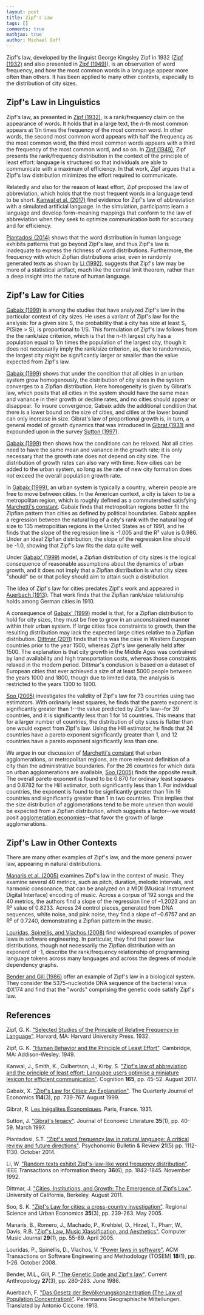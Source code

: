 ```yaml
---
layout: post
title: Zipf's Law
tags: []
comments: true
mathjax: true
author: Michael Goff
---
```

Zipf's law, developed by the linguist George Kingsley Zipf in 1932 ([Zipf (1932)](https://doi.org/10.4159/harvard.9780674434929) and also presented in [Zipf (1949)](https://www.amazon.com/Human-Behavior-Principle-Least-Effort/dp/161427312X)), is an observation of word frequency, and how the most common words in a language appear more often than others. It has been applied to many other contexts, especially to the distribution of city sizes.

## Zipf's Law in Linguistics

Zipf's law, as presented in [Zipf (1932)](https://doi.org/10.4159/harvard.9780674434929), is a rank/frequency claim on the appearance of words. It holds that in a large text, the *n*-th most common appears at 1/n times the frequency of the most common word. In other words, the second most common word appears with half the frequency as the most common word, the third most common words appears with a third the frequency of the most common word, and so on. In [Zipf (1949)](https://www.amazon.com/Human-Behavior-Principle-Least-Effort/dp/161427312X), Zipf presents the rank/frequency distribution in the context of the principle of least effort: language is structured so that individuals are able to communicate with a maximum of efficiency. In that work, Zipf argues that a Zipf's law distribution minimizes the effort required to communicate.

Relatedly and also for the reason of least effort, Zipf proposed the law of abbreviation, which holds that the most frequent words in a language tend to be short. [Kanwal et al. (2017)](https://doi.org/10.1016/j.cognition.2017.05.001) find evidence for Zipf's law of abbreviation with a simulated artificial language. In the simulation, participants learn a language and develop form-meaning mappings that conform to the law of abbreviation when they seek to optimize communication both for accuracy and for efficiency. 

[Piantadosi (2014)](https://doi.org/10.3758/s13423-014-0585-6) shows that the word distribution in human language exhibits patterns that go beyond Zipf's law, and thus Zipf's law is inadequate to express the richness of word distributions. Furthermore, the frequency with which Zipfian distributions arise, even in randomly generated texts as shown by [Li (1992)](https://doi.org/10.1109/18.165464), suggests that Zipf's law may be more of a statistical artifact, much like the central limit theorem, rather than a deep insight into the nature of human language.

## Zipf's Law for Cities

[Gabaix (1999)](https://doi.org/10.1162/003355399556133) is among the studies that have analyzed Zipf's law in the particular context of city sizes. He uses a variant of Zipf's law for the analysis: for a given size S, the probability that a city has size at least S, P(Size > S), is proportional to 1/S. This formulation of Zipf's law follows from the the rank/size criterion, which is that the n-th largest city has a population equal to 1/n times the population of the largest city, though it does not necessarily imply the rank/size criterion, as, due to randomness, the largest city might be significantly larger or smaller than the value expected from Zipf's law.

[Gabaix (1999)](https://doi.org/10.1162/003355399556133) shows that under the condition that all cities in an urban system grow homogenously, the distribution of city sizes in the system converges to a Zipfian distribution. Here homogeneity is given by Gibrat's law, which posits that all cities in the system should have the same mean and variance in their growth or decline rates, and no cities should appear or disappear. To insure convergence, Gabaix adds the additional condition that there is a lower bound on the size of cities, and cities at the lower bound can only increase in size. Gibrat's law of proportional growth is, in turn, a general model of growth dynamics that was introduced in [Gibrat (1931)](https://books.google.com/books/about/Les_in%C3%A9galit%C3%A9s_%C3%A9conomiques.html?id=m9fuoAEACAAJ) and expounded upon in the survey [Sutton (1997)](https://www.jstor.org/stable/2729692).

[Gabaix (1999)](https://doi.org/10.1162/003355399556133) then shows how the conditions can be relaxed. Not all cities need to have the same mean and variance in the growth rate; it is only necessary that the growth rate does not depend on city size. The distribution of growth rates can also vary with time. New cities can be added to the urban system, so long as the rate of new city formation does not exceed the overall population growth rate.

In [Gabaix (1999)](https://doi.org/10.1162/003355399556133), an urban system is typically a country, wherein people are free to move between cities. In the American context, a city is taken to be a metropolitan region, which is roughly defined as a commutershed satisfying [Marchetti's constant](/2025-07-05-marchetti). Gabaix finds that metropolitan regions better fit the Zipfian pattern than cities as defined by political boundaries. Gabaix applies a regression between the natural log of a city's rank with the natural log of size to 135 metropolitian regions in the United States as of 1991, and he finds that the slope of the regression line is -1.005 and the R² value is 0.986. Under an ideal Zipfian distribution, the slope of the regression line should be -1.0, showing that Zipf's law fits the data quite well.

Under [Gabaix' (1999)](https://doi.org/10.1162/003355399556133) model, a Zipfian distribution of city sizes is the logical consequence of reasonable assumptions about the dynamics of urban growth, and it does not imply that a Zipfian distribution is what city sizes "should" be or that policy should aim to attain such a distribution.

The idea of Zipf's law for cities predates Zipf's work and appeared in [Auerbach (1913)](https://www.vwl.uni-mannheim.de/media/Lehrstuehle/vwl/Ciccone/auerbach_1913_translated_with_introduction_March_2021.pdf). That work finds that the Zipfian rank/size relationship holds among German cities in 1910.

A consequence of [Gabaix' (1999)](https://doi.org/10.1162/003355399556133) model is that, for a Zipfian distribution to hold for city sizes, they must be free to grow in an unconstrained manner within their urban system. If large cities face constraints to growth, then the resulting distribution may lack the expected large cities relative to a Zipfian distribution. [Dittmar (2011)](https://citeseerx.ist.psu.edu/document?repid=rep1&type=pdf&doi=77959c93a97064f5a89e212ea1f468c727280172) finds that this was the case in Western European countries prior to the year 1500, whereas Zipf's law generally held after 1500. The explanation is that city growth in the Middle Ages was contrained by land availability and high transportation costs, whereas those constraints relaxed in the modern period. Dittmar's conclusion is based on a dataset of European cities that ever achieved a size of at least 5000 people between the years 1000 and 1800, though due to limited data, the analysis is restricted to the years 1300 to 1800.

[Soo (2005)](https://doi.org/10.1016/j.regsciurbeco.2004.04.004) investigates the validity of Zipf's law for 73 countries using two estimators. With ordinarly least squares, he finds that the pareto exponent is significantly greater than 1--the value predicted by Zipf's law--for 39 countries, and it is significantly less than 1 for 14 countries. This means that for a larger number of countries, the distribution of city sizes is flatter than one would expect from Zipf's law. Using the Hill estimator, he finds that 24 countries have a pareto exponent significantly greater than 1, and 12 countries have a pareto exponent significantly less than one.

We argue in our discussion of [Marchetti's constant](/2025-07-05-marchetti) that urban agglomerations, or metropolitan regions, are more relevant definition of a city than the administrative boundaries. For the 26 countries for which data on urban agglomerations are available, [Soo (2005)](https://doi.org/10.1016/j.regsciurbeco.2004.04.004) finds the opposite result. The overall pareto exponent is found to be 0.870 for ordinary least squares and 0.8782 for the Hill estimator, both significantly less than 1. For individual countries, the exponent is found to be signficantly greater than 1 in 16 countries and significantly greater than 1 in two countries. This implies that the size distribution of agglomerations tend to be more uneven than would be expected from a Zipfian distribution, which suggests a factor--we would posit [agglomeration economies](/2024-12-07-agglomeration-sources)--that favor the growth of large agglomerations.

## Zipf's Law in Other Contexts

There are many other examples of Zipf's law, and the more general power law, appearing in natural distributions.

[Manaris et al. (2005)](https://www.jstor.org/stable/3681877) examines Zipf's law in the context of music. They examine several 40 metrics, such as pitch, duration, melodic intervals, and harmonic consonance, that can be analyzed on a MIDI (Musical Instrument Digital Interface) encoding of music. Across a corpus of 192 songs and the 40 metrics, the authors find a slope of the regression line of –1.2023 and an R² value of 0.8233. Across 24 control pieces, generated from DNA sequences, white noise, and pink noise, they find a slope of –0.6757 and an R² of 0.7240, demonstrating a Zipfian pattern in the music.

[Louridas, Spinellis, and Vlachos (2008)](https://doi.org/10.1145/1391984.1391986) find widespread examples of power laws in software engineering. In particular, they find that power law distributions, though not necessarily the Zipfian distribution with an exponent of -1, describe the rank/frequency relationship of programming language tokens across many languages and across the degrees of module dependency graphs.

[Bender and Gill (1986)](https://www.jstor.org/stable/2742889) offer an example of Zipf's law in a biological system. They consider the 5375-nucleotide DNA sequence of the bacterial virus ΦX174 and find that the "words" comprising the genetic code satisfy Zipf's law.

## References

Zipf, G. K. ["Selected Studies of the Principle of Relative Frequency in Language"](https://doi.org/10.4159/harvard.9780674434929). Harvard, MA: Harvard University Press. 1932.

Zipf, G. K. ["Human Behavior and the Principle of Least Effort"](https://www.amazon.com/Human-Behavior-Principle-Least-Effort/dp/161427312X). Cambridge, MA: Addison-Wesley. 1949.

Kanwal, J., Smith, K., Culbertson, J., Kirby, S. ["Zipf's law of abbreviation and the principle of least effort: Language users optimise a miniature lexicon for efficient communication"](https://doi.org/10.1016/j.cognition.2017.05.001). Cognition **165**, pp. 45-52. August 2017.

Gabaix, X. ["Zipf's Law for Cities: An Explanation"](https://doi.org/10.1162/003355399556133). The Quarterly Journal of Economics **114**(3), pp. 739-767. August 1999.

Gibrat, R. [Les Inégalites Économiques](https://books.google.com/books/about/Les_in%C3%A9galit%C3%A9s_%C3%A9conomiques.html?id=m9fuoAEACAAJ). Paris, France. 1931.

Sutton, J. ["Gibrat's legacy"](https://www.jstor.org/stable/2729692). Journal of Economic Literature **35**(1), pp. 40-59. March 1997.

Piantadosi, S.T. ["Zipf's word frequency law in natural language: A critical review and future directions"](https://doi.org/10.3758/s13423-014-0585-6). Psychonomic Bulletin & Review **21**(5) pp. 1112-1130. October 2014.

Li, W. ["Random texts exhibit Zipf's-law-like word frequency distribution"](https://doi.org/10.1109/18.165464). IEEE Transactions on information theory **36**(6), pp. 1842-1845. November 1992.

Dittmar, J. ["Cities, Institutions, and Growth: The Emergence of Zipf’s Law"](https://citeseerx.ist.psu.edu/document?repid=rep1&type=pdf&doi=77959c93a97064f5a89e212ea1f468c727280172). University of California, Berkeley. August 2011.

Soo, S. K. ["Zipf's Law for cities: a cross-country investigation"](https://doi.org/10.1016/j.regsciurbeco.2004.04.004). Regional Science and Urban Economics **35**(3), pp. 239-263. May 2005.

Manaris, B., Romero, J., Machado, P., Krehbiel, D., Hirzel, T., Pharr, W., Davis, R.B. ["Zipf's Law, Music Xlassification, and Aesthetics"](https://www.jstor.org/stable/3681877). Computer Music Journal **29**(1), pp. 55-69. April 2005.

Louridas, P., Spinellis, D., Vlachos, V. ["Power laws in software"](https://doi.org/10.1145/1391984.1391986). ACM Transactions on Software Engineering and Methodology (TOSEM) **18**(1), pp. 1-26. October 2008.

Bender, M.L., Gill, P. ["The Genetic Code and Zipf's law"](https://www.jstor.org/stable/2742889). Current Anthropology **27**(3), pp. 280-283. June 1986.

Auerbach, F. ["Das Gesetz der Bevölkerungskonzentration (The Law of Population Concentration)"](https://www.vwl.uni-mannheim.de/media/Lehrstuehle/vwl/Ciccone/auerbach_1913_translated_with_introduction_March_2021.pdf). Petermanns Geographische Mitteilungen. Translated by Antonio Ciccone. 1913.